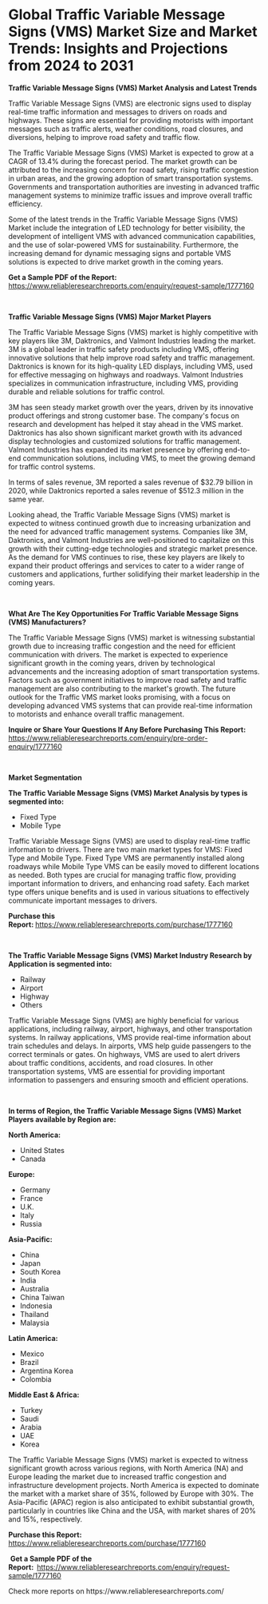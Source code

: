 <p><h1>Global Traffic Variable Message Signs (VMS) Market Size and Market Trends: Insights and Projections from 2024 to 2031</h1></p><p><strong>Traffic Variable Message Signs (VMS) Market Analysis and Latest Trends</strong></p>
<p><p>Traffic Variable Message Signs (VMS) are electronic signs used to display real-time traffic information and messages to drivers on roads and highways. These signs are essential for providing motorists with important messages such as traffic alerts, weather conditions, road closures, and diversions, helping to improve road safety and traffic flow.</p><p>The Traffic Variable Message Signs (VMS) Market is expected to grow at a CAGR of 13.4% during the forecast period. The market growth can be attributed to the increasing concern for road safety, rising traffic congestion in urban areas, and the growing adoption of smart transportation systems. Governments and transportation authorities are investing in advanced traffic management systems to minimize traffic issues and improve overall traffic efficiency.</p><p>Some of the latest trends in the Traffic Variable Message Signs (VMS) Market include the integration of LED technology for better visibility, the development of intelligent VMS with advanced communication capabilities, and the use of solar-powered VMS for sustainability. Furthermore, the increasing demand for dynamic messaging signs and portable VMS solutions is expected to drive market growth in the coming years.</p></p>
<p><strong>Get a Sample PDF of the Report:&nbsp;</strong> <a href="https://www.reliableresearchreports.com/enquiry/request-sample/1777160">https://www.reliableresearchreports.com/enquiry/request-sample/1777160</a></p>
<p>&nbsp;</p>
<p><strong>Traffic Variable Message Signs (VMS) Major Market Players</strong></p>
<p><p>The Traffic Variable Message Signs (VMS) market is highly competitive with key players like 3M, Daktronics, and Valmont Industries leading the market. 3M is a global leader in traffic safety products including VMS, offering innovative solutions that help improve road safety and traffic management. Daktronics is known for its high-quality LED displays, including VMS, used for effective messaging on highways and roadways. Valmont Industries specializes in communication infrastructure, including VMS, providing durable and reliable solutions for traffic control.</p><p>3M has seen steady market growth over the years, driven by its innovative product offerings and strong customer base. The company's focus on research and development has helped it stay ahead in the VMS market. Daktronics has also shown significant market growth with its advanced display technologies and customized solutions for traffic management. Valmont Industries has expanded its market presence by offering end-to-end communication solutions, including VMS, to meet the growing demand for traffic control systems.</p><p>In terms of sales revenue, 3M reported a sales revenue of $32.79 billion in 2020, while Daktronics reported a sales revenue of $512.3 million in the same year.</p><p>Looking ahead, the Traffic Variable Message Signs (VMS) market is expected to witness continued growth due to increasing urbanization and the need for advanced traffic management systems. Companies like 3M, Daktronics, and Valmont Industries are well-positioned to capitalize on this growth with their cutting-edge technologies and strategic market presence. As the demand for VMS continues to rise, these key players are likely to expand their product offerings and services to cater to a wider range of customers and applications, further solidifying their market leadership in the coming years.</p></p>
<p>&nbsp;</p>
<p><strong>What Are The Key Opportunities For Traffic Variable Message Signs (VMS) Manufacturers?</strong></p>
<p><p>The Traffic Variable Message Signs (VMS) market is witnessing substantial growth due to increasing traffic congestion and the need for efficient communication with drivers. The market is expected to experience significant growth in the coming years, driven by technological advancements and the increasing adoption of smart transportation systems. Factors such as government initiatives to improve road safety and traffic management are also contributing to the market's growth. The future outlook for the Traffic VMS market looks promising, with a focus on developing advanced VMS systems that can provide real-time information to motorists and enhance overall traffic management.</p></p>
<p><strong>Inquire or Share Your Questions If Any Before Purchasing This Report:</strong> <a href="https://www.reliableresearchreports.com/enquiry/pre-order-enquiry/1777160">https://www.reliableresearchreports.com/enquiry/pre-order-enquiry/1777160</a></p>
<p>&nbsp;</p>
<p><strong>Market Segmentation</strong></p>
<p><strong>The Traffic Variable Message Signs (VMS) Market Analysis by types is segmented into:</strong></p>
<p><ul><li>Fixed Type</li><li>Mobile Type</li></ul></p>
<p><p>Traffic Variable Message Signs (VMS) are used to display real-time traffic information to drivers. There are two main market types for VMS: Fixed Type and Mobile Type. Fixed Type VMS are permanently installed along roadways while Mobile Type VMS can be easily moved to different locations as needed. Both types are crucial for managing traffic flow, providing important information to drivers, and enhancing road safety. Each market type offers unique benefits and is used in various situations to effectively communicate important messages to drivers.</p></p>
<p><strong>Purchase this Report:&nbsp;</strong><a href="https://www.reliableresearchreports.com/purchase/1777160">https://www.reliableresearchreports.com/purchase/1777160</a></p>
<p>&nbsp;</p>
<p><strong>The Traffic Variable Message Signs (VMS) Market Industry Research by Application is segmented into:</strong></p>
<p><ul><li>Railway</li><li>Airport</li><li>Highway</li><li>Others</li></ul></p>
<p><p>Traffic Variable Message Signs (VMS) are highly beneficial for various applications, including railway, airport, highways, and other transportation systems. In railway applications, VMS provide real-time information about train schedules and delays. In airports, VMS help guide passengers to the correct terminals or gates. On highways, VMS are used to alert drivers about traffic conditions, accidents, and road closures. In other transportation systems, VMS are essential for providing important information to passengers and ensuring smooth and efficient operations.</p></p>
<p>&nbsp;</p>
<p><strong>In terms of Region, the Traffic Variable Message Signs (VMS) Market Players available by Region are:</strong></p>
<p>
    <p> <strong> North America: </strong>
        <ul>
            <li>United States</li>
            <li>Canada</li>
        </ul>
        </p> 
    <p> <strong> Europe: </strong>
        <ul>
            <li>Germany</li>
            <li>France</li>
            <li>U.K.</li>
            <li>Italy</li>
            <li>Russia</li>
        </ul>
        </p> 
    <p> <strong> Asia-Pacific: </strong>
        <ul>
            <li>China</li>
            <li>Japan</li>
            <li>South Korea</li>
            <li>India</li>
            <li>Australia</li>
            <li>China Taiwan</li>
            <li>Indonesia</li>
            <li>Thailand</li>
            <li>Malaysia</li>
        </ul>
        </p> 
    <p> <strong> Latin America: </strong>
        <ul>
            <li>Mexico</li>
            <li>Brazil</li>
            <li>Argentina Korea</li>
            <li>Colombia</li>
        </ul>
        </p> 
    <p> <strong> Middle East & Africa: </strong>
        <ul>
            <li>Turkey</li>
            <li>Saudi</li>
            <li>Arabia</li>
            <li>UAE</li>
            <li>Korea</li>
        </ul>
    </p>
    </p>
<p><p>The Traffic Variable Message Signs (VMS) market is expected to witness significant growth across various regions, with North America (NA) and Europe leading the market due to increased traffic congestion and infrastructure development projects. North America is expected to dominate the market with a market share of 35%, followed by Europe with 30%. The Asia-Pacific (APAC) region is also anticipated to exhibit substantial growth, particularly in countries like China and the USA, with market shares of 20% and 15%, respectively.</p></p>
<p><strong>Purchase this Report: </strong><a href="https://www.reliableresearchreports.com/purchase/1777160">https://www.reliableresearchreports.com/purchase/1777160</a></p>
<p>&nbsp;<strong>Get a Sample PDF of the Report:&nbsp;&nbsp;</strong><a href="https://www.reliableresearchreports.com/enquiry/request-sample/1777160">https://www.reliableresearchreports.com/enquiry/request-sample/1777160</a></p>
<p><strong></strong></p>
<p>Check more reports on https://www.reliableresearchreports.com/</p>